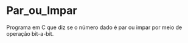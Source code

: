# Par_ou_Impar
Programa em C que diz se o número dado é par ou impar por meio de operação bit-a-bit.
